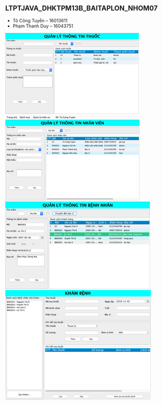## LTPTJAVA_DHKTPM13B_BAITAPLON_NHOM07
+ Tô Công Tuyển  	– 16013611
+ Phạm Thanh Duy 	– 16043751

![This is an image](https://github.com/tocongtuyen/LTPTJAVA_DHKTPM13B_BAITAPLON_NHOM07/blob/main/HINHANH/Picture6.png)
![This is an image](https://github.com/tocongtuyen/LTPTJAVA_DHKTPM13B_BAITAPLON_NHOM07/blob/main/HINHANH/Picture7.png)
![This is an image](https://github.com/tocongtuyen/LTPTJAVA_DHKTPM13B_BAITAPLON_NHOM07/blob/main/HINHANH/Picture8.png)
![This is an image](https://github.com/tocongtuyen/LTPTJAVA_DHKTPM13B_BAITAPLON_NHOM07/blob/main/HINHANH/Picture9.png)
